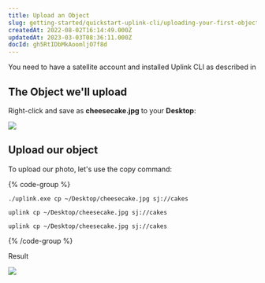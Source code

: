 ```yaml
---
title: Upload an Object
slug: getting-started/quickstart-uplink-cli/uploading-your-first-object/upload-an-object
createdAt: 2022-08-02T16:14:49.000Z
updatedAt: 2023-03-03T08:36:11.000Z
docId: gh5RtIDbMkAoomljO7f8d
---
```


You need to have a satellite account and installed Uplink CLI as described in [](docId\:TbMdOGCAXNWyPpQmH6EOq)

## The Object we'll upload

Right-click and save as **cheesecake.jpg** to your **Desktop**:

![](https://archbee-image-uploads.s3.amazonaws.com/kv3plx2xmXcUGcVl4Lttj/Agk7hc0TSkbDdOVi_kAmL_cheesecake.jpeg)

## Upload our object

To upload our photo, let's use the copy command:

{% code-group %}
```windows
./uplink.exe cp ~/Desktop/cheesecake.jpg sj://cakes
```

```macos
uplink cp ~/Desktop/cheesecake.jpg sj://cakes
```

```linux
uplink cp ~/Desktop/cheesecake.jpg sj://cakes
```
{% /code-group %}

Result

![](https://archbee-image-uploads.s3.amazonaws.com/kv3plx2xmXcUGcVl4Lttj/-kJd4nJmCle8qwhaY5-bW_uploadfile.png)

